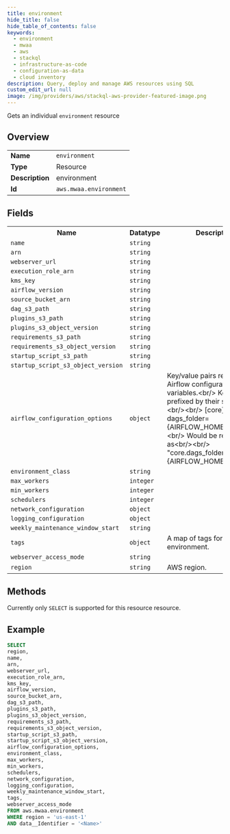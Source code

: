 ```yaml
---
title: environment
hide_title: false
hide_table_of_contents: false
keywords:
  - environment
  - mwaa
  - aws
  - stackql
  - infrastructure-as-code
  - configuration-as-data
  - cloud inventory
description: Query, deploy and manage AWS resources using SQL
custom_edit_url: null
image: /img/providers/aws/stackql-aws-provider-featured-image.png
---
```

Gets an individual <code>environment</code> resource

## Overview
<table><tbody>
<tr><td><b>Name</b></td><td><code>environment</code></td></tr>
<tr><td><b>Type</b></td><td>Resource</td></tr>
<tr><td><b>Description</b></td><td>environment</td></tr>
<tr><td><b>Id</b></td><td><code>aws.mwaa.environment</code></td></tr>
</tbody></table>

## Fields
<table><tbody>
<tr><th>Name</th><th>Datatype</th><th>Description</th></tr>
<tr><td><code>name</code></td><td><code>string</code></td><td></td></tr>
<tr><td><code>arn</code></td><td><code>string</code></td><td></td></tr>
<tr><td><code>webserver_url</code></td><td><code>string</code></td><td></td></tr>
<tr><td><code>execution_role_arn</code></td><td><code>string</code></td><td></td></tr>
<tr><td><code>kms_key</code></td><td><code>string</code></td><td></td></tr>
<tr><td><code>airflow_version</code></td><td><code>string</code></td><td></td></tr>
<tr><td><code>source_bucket_arn</code></td><td><code>string</code></td><td></td></tr>
<tr><td><code>dag_s3_path</code></td><td><code>string</code></td><td></td></tr>
<tr><td><code>plugins_s3_path</code></td><td><code>string</code></td><td></td></tr>
<tr><td><code>plugins_s3_object_version</code></td><td><code>string</code></td><td></td></tr>
<tr><td><code>requirements_s3_path</code></td><td><code>string</code></td><td></td></tr>
<tr><td><code>requirements_s3_object_version</code></td><td><code>string</code></td><td></td></tr>
<tr><td><code>startup_script_s3_path</code></td><td><code>string</code></td><td></td></tr>
<tr><td><code>startup_script_s3_object_version</code></td><td><code>string</code></td><td></td></tr>
<tr><td><code>airflow_configuration_options</code></td><td><code>object</code></td><td>Key&#x2F;value pairs representing Airflow configuration variables.&lt;br&#x2F;&gt;    Keys are prefixed by their section:&lt;br&#x2F;&gt;&lt;br&#x2F;&gt;    &#91;core&#93;&lt;br&#x2F;&gt;    dags_folder=&#123;AIRFLOW_HOME&#125;&#x2F;dags&lt;br&#x2F;&gt;&lt;br&#x2F;&gt;    Would be represented as&lt;br&#x2F;&gt;&lt;br&#x2F;&gt;    "core.dags_folder": "&#123;AIRFLOW_HOME&#125;&#x2F;dags"</td></tr>
<tr><td><code>environment_class</code></td><td><code>string</code></td><td></td></tr>
<tr><td><code>max_workers</code></td><td><code>integer</code></td><td></td></tr>
<tr><td><code>min_workers</code></td><td><code>integer</code></td><td></td></tr>
<tr><td><code>schedulers</code></td><td><code>integer</code></td><td></td></tr>
<tr><td><code>network_configuration</code></td><td><code>object</code></td><td></td></tr>
<tr><td><code>logging_configuration</code></td><td><code>object</code></td><td></td></tr>
<tr><td><code>weekly_maintenance_window_start</code></td><td><code>string</code></td><td></td></tr>
<tr><td><code>tags</code></td><td><code>object</code></td><td>A map of tags for the environment.</td></tr>
<tr><td><code>webserver_access_mode</code></td><td><code>string</code></td><td></td></tr>
<tr><td><code>region</code></td><td><code>string</code></td><td>AWS region.</td></tr>

</tbody></table>

## Methods
Currently only <code>SELECT</code> is supported for this resource resource.

## Example
```sql
SELECT
region,
name,
arn,
webserver_url,
execution_role_arn,
kms_key,
airflow_version,
source_bucket_arn,
dag_s3_path,
plugins_s3_path,
plugins_s3_object_version,
requirements_s3_path,
requirements_s3_object_version,
startup_script_s3_path,
startup_script_s3_object_version,
airflow_configuration_options,
environment_class,
max_workers,
min_workers,
schedulers,
network_configuration,
logging_configuration,
weekly_maintenance_window_start,
tags,
webserver_access_mode
FROM aws.mwaa.environment
WHERE region = 'us-east-1'
AND data__Identifier = '<Name>'
```
